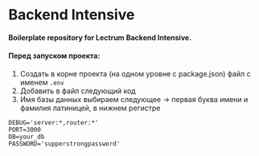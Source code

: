# Backend Intensive

#### Boilerplate repository for Lectrum Backend Intensive.

#### Перед запуском проекта:
1. Создать в корне проекта (на одном уровне с package.json) файл с именем `.env`
2. Добавить в файл следующий код
3. Имя базы данных выбираем следующее → первая буква имени и фамилия латиницей, в нижнем регистре

```
DEBUG='server:*,router:*'
PORT=3000
DB=your_db
PASSWORD='supperstrongpassword'
```
